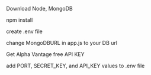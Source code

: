Download Node, MongoDB

npm install

create .env file

change MongoDBURL in app.js to your DB url

Get Alpha Vantage free API KEY

add PORT, SECRET_KEY, and API_KEY values to .env file


